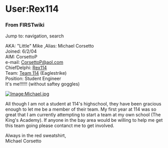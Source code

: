 # User:Rex114

### From FIRSTwiki

Jump to: navigation, search

AKA: "Little" Mike ,Alias: Michael Corsetto  
Joined: 6/2/04  
AIM: CorsettoP  
e-mail: CorsettoP@aol.com  
ChiefDelphi: [Rex114](http://www.chiefdelphi.com/forums/member.php?u=7487
"http://www.chiefdelphi.com/forums/member.php?u=7487" )  
Team: [Team 114](/index.php/114 "114" ) (Eaglestrike)  
Position: Student Engineer  
It's me!!!!!! (without saftey goggles)

[![Image:Michael.jpg](/media/f/f1/Michael.jpg)](/index.php/Image:Michael.jpg
"Image:Michael.jpg" )

All though I am not a student at 114's highschool, they have been gracious
enough to let me be a member of their team. My first year at 114 was so great
that I am currently attempting to start a team at my own school (The King's
Academy). If anyone in the bay area would be willing to help me get this team
going please contanct me to get involved.

Always in the red sweatshirt,  
Michael Corsetto


